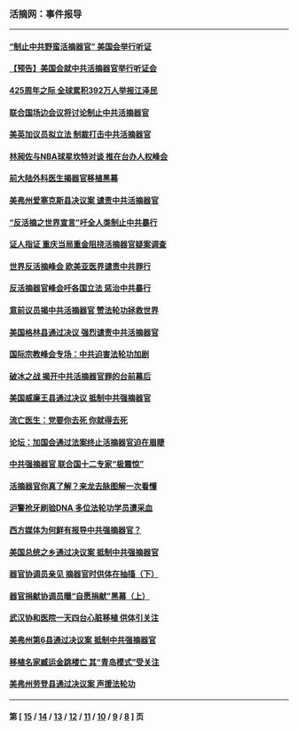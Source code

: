 ### 活摘网：事件报导
---
#### [“制止中共野蛮活摘器官” 美国会举行听证](../../pages/nf5877/n13735831.md?05240430) 
#### [【预告】美国会就中共活摘器官举行听证会](../../pages/nf5877/n13732843.md?05240430) 
#### [425周年之际 全球累积392万人举报江泽民](../../pages/nf5877/n13719232.md?05240430) 
#### [联合国场边会议将讨论制止中共活摘器官](../../pages/nf5877/n13656361.md?05240430) 
#### [美英加议员拟立法 制裁打击中共活摘器官](../../pages/nf5877/n13430251.md?05240430) 
#### [林昶佐与NBA球星坎特对谈 推在台办人权峰会](../../pages/nf5877/n13414467.md?05240430) 
#### [前大陆外科医生揭器官移植黑幕](../../pages/nf5877/n13401416.md?05240430) 
#### [美弗州爱塞克斯县决议案 谴责中共活摘器官](../../pages/nf5877/n13320919.md?05240430) 
#### [“反活摘之世界宣言”吁全人类制止中共暴行](../../pages/nf5877/n13259730.md?05240430) 
#### [证人指证 重庆当局重金阻挠活摘器官疑案调查](../../pages/nf5877/n13259127.md?05240430) 
#### [世界反活摘峰会 欧美亚医界谴责中共罪行](../../pages/nf5877/n13253550.md?05240430) 
#### [反活摘器官峰会吁各国立法 惩治中共暴行](../../pages/nf5877/n13245052.md?05240430) 
#### [意前议员揭中共活摘器官 赞法轮功拯救世界](../../pages/nf5877/n13203445.md?05240430) 
#### [美国格林县通过决议 强烈谴责中共活摘器官](../../pages/nf5877/n13119367.md?05240430) 
#### [国际宗教峰会专场：中共迫害法轮功加剧](../../pages/nf5877/n13088279.md?05240430) 
#### [破冰之战 揭开中共活摘器官罪的台前幕后](../../pages/nf5877/n13082457.md?05240430) 
#### [美国威廉王县通过决议 抵制中共强摘器官](../../pages/nf5877/n13056521.md?05240430) 
#### [流亡医生：党要你去死 你就得去死](../../pages/nf5877/n13052835.md?05240430) 
#### [论坛：加国会通过法案终止活摘器官迫在眉睫](../../pages/nf5877/n13029839.md?05240430) 
#### [中共强摘器官 联合国十二专家“极震惊”](../../pages/nf5877/n13024313.md?05240430) 
#### [活摘器官你真了解？来龙去脉图解一次看懂](../../pages/nf5877/n13013820.md?05240430) 
#### [沪警抢牙刷验DNA 多位法轮功学员遭采血](../../pages/nf5877/n12969218.md?05240430) 
#### [西方媒体为何鲜有报导中共强摘器官？](../../pages/nf5877/n12932034.md?05240430) 
#### [美国总统之乡通过决议案 抵制中共强摘器官](../../pages/nf5877/n12908242.md?05240430) 
#### [器官协调员亲见 摘器官时供体在抽搐（下）](../../pages/nf5877/n12898622.md?05240430) 
#### [器官捐献协调员曝“自愿捐献”黑幕（上）](../../pages/nf5877/n12878830.md?05240430) 
#### [武汉协和医院一天四台心脏移植 供体引关注](../../pages/nf5877/n12863175.md?05240430) 
#### [美弗州第6县通过决议案 抵制中共强摘器官](../../pages/nf5877/n12805218.md?05240430) 
#### [移植名家臧运金跳楼亡 其“青岛模式”受关注](../../pages/nf5877/n12803746.md?05240430) 
#### [美弗州劳登县通过决议案 声援法轮功](../../pages/nf5877/n12785715.md?05240430) 

---
#### 第 [ [15](./15.md?05240430) / [14](./14.md?05240430) / [13](./13.md?05240430) / [12](./12.md?05240430) / [11](./11.md?05240430) / [10](./10.md?05240430) / [9](./9.md?05240430) / [8](./8.md?05240430) ] 页
